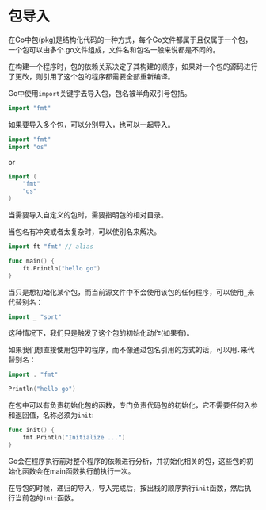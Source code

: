 # 包导入

在Go中包(pkg)是结构化代码的一种方式，每个Go文件都属于且仅属于一个包，一个包可以由多个.go文件组成，文件名和包名一般来说都是不同的。

在构建一个程序时，包的依赖关系决定了其构建的顺序，如果对一个包的源码进行了更改，则引用了这个包的程序都需要全部重新编译。

Go中使用`import`关键字去导入包，包名被半角双引号包括。

```go
import "fmt"
```

如果要导入多个包，可以分别导入，也可以一起导入。

```go
import "fmt"
import "os"
```

or

```go
import (
    "fmt"
    "os"
)
```

当需要导入自定义的包时，需要指明包的相对目录。

当包名有冲突或者太复杂时，可以使别名来解决。

```go
import ft "fmt" // alias

func main() {
    ft.Println("hello go")
}
```
当只是想初始化某个包，而当前源文件中不会使用该包的任何程序，可以使用`_`来代替别名：

```go
import _ "sort"
```

这种情况下，我们只是触发了这个包的初始化动作(如果有)。

如果我们想直接使用包中的程序，而不像通过包名引用的方式的话，可以用`.`来代替别名：

```go
import . "fmt"

Println("hello go")
```

在包中可以有负责初始化包的函数，专门负责代码包的初始化，它不需要任何入参和返回值，名称必须为`init`:

```go
func init() {
    fmt.Println("Initialize ...")
}
```

Go会在程序执行前对整个程序的依赖进行分析，并初始化相关的包，这些包的初始化函数会在main函数执行前执行一次。

在导包的时候，递归的导入，导入完成后，按出栈的顺序执行`init`函数，然后执行当前包的`init`函数。